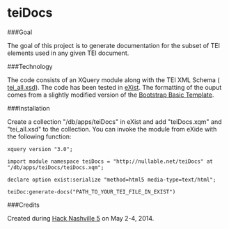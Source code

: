 teiDocs
=======

###Goal

The goal of this project is to generate documentation for the subset of TEI elements used in any given TEI document.

###Technology

The code consists of an XQuery module along with the TEI XML Schema ( [tei_all.xsd](http://www.tei-c.org/release/xml/tei/custom/schema/xsd/tei_all.xsd)). The code has been tested in [eXist](http://exist-db.org/exist/apps/homepage/index.html). The formatting of the ouput comes from a slightly modified version of the [Bootstrap Basic Template](http://getbootstrap.com/getting-started/).

###Installation

Create a collection "/db/apps/teiDocs" in eXist and add "teiDocs.xqm" and "tei_all.xsd" to the collection. You can invoke the module from eXide with the following function:

```xquery
xquery version "3.0";

import module namespace teiDocs = "http://nullable.net/teiDocs" at "/db/apps/teiDocs/teiDocs.xqm";

declare option exist:serialize "method=html5 media-type=text/html";

teiDoc:generate-docs("PATH_TO_YOUR_TEI_FILE_IN_EXIST")
```

###Credits

Created during [Hack Nashville 5](http://hacknashville.com/) on May 2-4, 2014.
